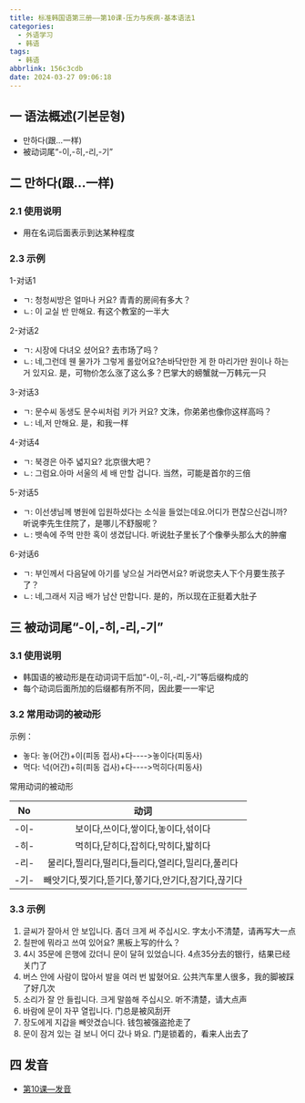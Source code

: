 ```yaml
---
title: 标准韩国语第三册——第10课-压力与疾病-基本语法1
categories:
  - 外语学习
  - 韩语
tags:
  - 韩语
abbrlink: 156c3cdb
date: 2024-03-27 09:06:18
---
```

## 一 语法概述(기본문형)

* 만하다(跟...一样)
* 被动词尾“-이,-히,-리,-기”

<!--more-->

## 二  만하다(跟...一样)

### 2.1 使用说明

* 用在名词后面表示到达某种程度

### 2.3 示例

1-对话1

* ㄱ: 청청씨방은 얼마나 커요? 青青的房间有多大？
* ㄴ: 이 교실 반 만해요.  有这个教室的一半大

2-对话2

* ㄱ: 시장에 다녀오 셨어요? 去市场了吗？
* ㄴ: 네,그런데 웬 물가가 그렇게 롤랐어요?손바닥만한 게 한 마리가만 원이나 하는 거 있지요. 是，可物价怎么涨了这么多？巴掌大的螃蟹就一万韩元一只

3-对话3

* ㄱ: 문수씨 동생도 문수씨처럼 키가 커요? 文洙，你弟弟也像你这样高吗？
* ㄴ: 네,저 만해요. 是，和我一样

4-对话4

* ㄱ: 북경은 아주 녋지요? 北京很大吧？
* ㄴ:  그럼요.아마 서울의 세 배 만할 겁니다. 当然，可能是首尔的三倍

5-对话5

* ㄱ: 이선생님께 병원에 입원하셨다는 소식을 들었는데요.어디가 편찮으신겁니까? 听说李先生住院了，是哪儿不舒服呢？
* ㄴ:  뱃속에 주먹 만한 혹이 생겼답니다. 听说肚子里长了个像拳头那么大的肿瘤

6-对话6

* ㄱ: 부인께서 다음달에 아기를 낳으실 거라면서요? 听说您夫人下个月要生孩子了？
* ㄴ: 네,그래서 지금 배가 남산 만합니다. 是的，所以现在正挺着大肚子

## 三 被动词尾“-이,-히,-리,-기”

### 3.1 使用说明

* 韩国语的被动形是在动词词干后加“-이,-히,-리,-기”等后缀构成的
* 每个动词后面所加的后缀都有所不同，因此要一一牢记

### 3.2 常用动词的被动形

示例：

* 놓다: 놓(어간)+이(피동 접사)+다---->놓이다(피동사)
* 먹다: 넉(어간)+히(피동 겁사)+다---->먹히다(피동사)

常用动词的被动形

|  No  |                        动词                        |
| :--: | :------------------------------------------------: |
| -이- |         보이다,쓰이다,쌓이다,놓이다,섞이다         |
| -히- |         먹히다,닫히다,잡히다,막히다,밟히다         |
| -리- |  물리다,찔리다,떨리다,들리다,열리다,밀리다,풀리다  |
| -기- | 빼앗기다,찢기다,뜯기다,쫗기다,안기다,잠기다,끊기다 |

### 3.3 示例

1. 글씨가 잘아서 안 보입니다. 좀더 크게 써 주십시오.  字太小不清楚，请再写大一点
2. 칠판에 뭐라고 쓰여 있어요? 黑板上写的什么？
3. 4시 35문에 은행에 갔더니 문이 달혀 있었습니다. 4点35分去的银行，结果已经关门了
4. 버스 안에 사람이 많아서 발을 여러 번 밟혔어요. 公共汽车里人很多，我的脚被踩了好几次
5. 소리가 잘 안 들립니다. 크게 말씀해 주십시오. 听不清楚，请大点声
6. 바람에 문이 자꾸 열립니다. 门总是被风刮开
7. 장도에게 지갑을 빼앗겼습니다. 钱包被强盗抢走了
8. 문이 잠겨 있는 걸 보니 어디 갔나 봐요. 门是锁着的，看来人出去了


## 四 发音

* [第10课—发音][1]



[1]:https://biz.cli.im/Pcview?name=https%3A%2F%2Fbiz.cli.im%2Ftest%2FPU388524%3Fcoding%3DI19amP%26qrurl%3Dhttp%253A%252F%252Fqr31.cn%252FI19amP%26gtype%3D2&time=1